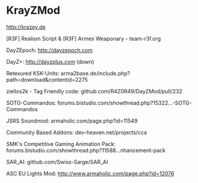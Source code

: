 KrayZMod
========
http://krazey.de


[R3F] Realism Script & [R3F] Armes Weaponary - team-r3f.org

DayZEpoch: http://dayzepoch.com

DayZ+: http://dayzplus.com (down)

Retexured KSK-Units: arma2base.de/include.php?path=download&contentid=2275

ziellos2k - Tag Friendly code: github.com/R4Z0R49/DayZMod/pull/232

SOTG-Commandos: forums.bistudio.com/showthread.php?15322…-SOTG-Commandos

JSRS Soundmod: armaholic.com/page.php?id=11549

Community Based Addons: dev-heaven.net/projects/cca

SMK's Competitive Gaming Animation Pack: forums.bistudio.com/showthread.php?11588…nhancement-pack

SAR_AI: github.com/Swiss-Sarge/SAR_AI

ASC EU Lights Mod: http://www.armaholic.com/page.php?id=12076
